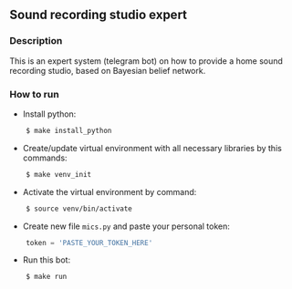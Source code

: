 ## Sound recording studio expert

### Description
This is an expert system (telegram bot) on how to provide a home sound recording studio, 
based on Bayesian belief network.

### How to run
* Install python:
```bash
    $ make install_python
```

* Create/update virtual environment with all necessary libraries by this commands:
```bash
    $ make venv_init
```

* Activate the virtual environment by command:
```bash
    $ source venv/bin/activate
```

* Create new file `mics.py` and paste your personal token:
```python
    token = 'PASTE_YOUR_TOKEN_HERE'
```

* Run this bot:
```bash
    $ make run
```
